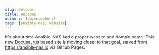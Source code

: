 ```yaml
---
slug: welcome
title: Welcome
authors: [davestephens]
tags: [ansible-nas, website]
---
```


It's about time Ansible-NAS had a proper website and domain name. This new [Docusaurus](https://docusaurus.io) based site is moving closer to that goal, served from <https://ansible-nas.io> via Github Pages.


